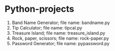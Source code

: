 # Python-projects
1. Band Name Generator; file name: bandname.py
2. Tip Calculator; file name: tipcal.py
3. Treasure Island; file name: treasure_island.py
4. Rock, paper, scissors; file name: rock-paper.py
5. Password Generator; file name: pypassword.py
